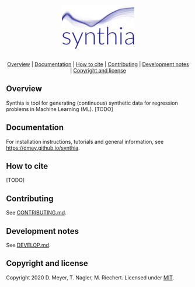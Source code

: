 <div align="center">
  <img src="assets/img/logo.png" alt="synthia" height="120"><br><br>


  [Overview](#overview) | [Documentation](#documentation) | [How to cite](#how-to-cite) | [Contributing](#contributing) | [Development notes](#development-notes) | [Copyright and license](#copyright-and-license)
</div>

## Overview

Synthia is tool for generating (continuous) synthetic data for regression problems in Machine Learning (ML).
[TODO]


## Documentation

For installation instructions, tutorials and general information, see https://dmey.github.io/synthia.

## How to cite

[TODO]

## Contributing

See [CONTRIBUTING.md](CONTRIBUTING.md).

## Development notes

See [DEVELOP.md](DEVELOP.md).

## Copyright and license

Copyright 2020 D. Meyer, T. Nagler, M. Riechert. Licensed under [MIT](LICENSE.txt).
